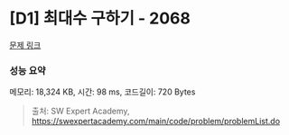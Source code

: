 # [D1] 최대수 구하기 - 2068 

[문제 링크](https://swexpertacademy.com/main/code/problem/problemDetail.do?contestProbId=AV5QQhbqA4QDFAUq) 

### 성능 요약

메모리: 18,324 KB, 시간: 98 ms, 코드길이: 720 Bytes



> 출처: SW Expert Academy, https://swexpertacademy.com/main/code/problem/problemList.do